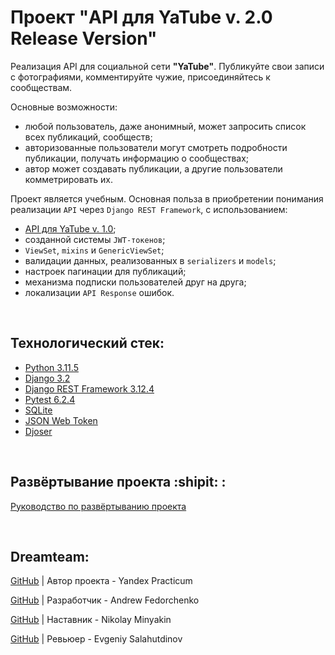 # Проект "API для YaTube v. 2.0 Release Version"
Реализация API для социальной сети **"YaTube"**. Публикуйте свои записи с фотографиями, комментируйте чужие, присоединяйтесь к сообществам. 

Основные возможности:
- любой пользователь, даже анонимный, может запросить список всех публикаций, сообществ; 
- авторизованные пользователи могут смотреть подробности публикации, получать информацию о сообществах;
- автор может создавать публикации, а другие пользователи комметрировать их.

Проект является учебным. Основная польза в приобретении понимания реализации `API` через `Django REST Framework`, с использованием:
- [API для YaTube v. 1.0](https://github.com/Furturnax/api_yatube);
- созданной системы `JWT-токенов`;
- `ViewSet`, `mixins` и `GenericViewSet`;
- валидации данных, реализованных в `serializers` и `models`;
- настроек пагинации для публикаций; 
- механизма подписки пользователей друг на друга;
- локализации `API Response` ошибок.

<br>

## Технологический стек:
- [Python 3.11.5](https://docs.python.org/release/3.11.5/)
- [Django 3.2](https://docs.djangoproject.com/en/3.2/)
- [Django REST Framework 3.12.4](https://www.django-rest-framework.org/topics/documenting-your-api/)
- [Pytest 6.2.4](https://docs.pytest.org/en/6.2.x/)
- [SQLite](https://www.sqlite.org/docs.html)
- [JSON Web Token](https://jwt.io/introduction)
- [Djoser](https://djoser.readthedocs.io/en/latest/)

<br>

## Развёртывание проекта :shipit: :
[Руководство по развёртыванию проекта](./SetUp.md)

<br>

## Dreamteam:

[GitHub](https://github.com/yandex-praktikum) | Автор проекта - Yandex Practicum  

[GitHub](https://github.com/Furturnax) | Разработчик - Andrew Fedorchenko 

[GitHub](https://github.com/nik-miniakink) | Наставник - Nikolay Minyakin

[GitHub](https://github.com/EugeneSal) | Ревьюер - Evgeniy Salahutdinov
